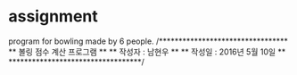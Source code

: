 # assignment
program for bowling made by 6 people.
/*********************************
**   볼링 점수 계산 프로그램    **
**    작성자 : 남현우           **
**    작성일 : 2016년 5월 10일  **
**********************************/
